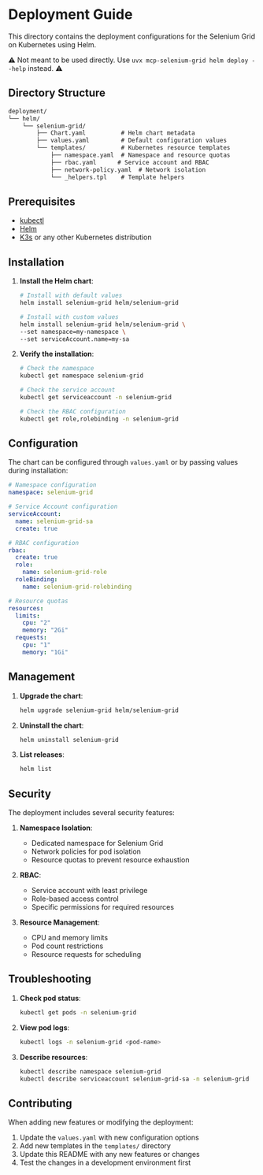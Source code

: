 # Deployment Guide

This directory contains the deployment configurations for the Selenium Grid on Kubernetes using Helm.

⚠️ Not meant to be used directly. Use `uvx mcp-selenium-grid helm deploy --help` instead. ⚠️

## Directory Structure

```txt
deployment/
└── helm/
    └── selenium-grid/
        ├── Chart.yaml          # Helm chart metadata
        ├── values.yaml         # Default configuration values
        └── templates/          # Kubernetes resource templates
            ├── namespace.yaml  # Namespace and resource quotas
            ├── rbac.yaml      # Service account and RBAC
            ├── network-policy.yaml  # Network isolation
            └── _helpers.tpl    # Template helpers
```

## Prerequisites

- [kubectl](https://kubernetes.io/docs/tasks/tools/)
- [Helm](https://helm.sh/docs/intro/install/)
- [K3s](https://k3s.io/) or any other Kubernetes distribution

## Installation

1. **Install the Helm chart**:

    ```bash
    # Install with default values
    helm install selenium-grid helm/selenium-grid

    # Install with custom values
    helm install selenium-grid helm/selenium-grid \
    --set namespace=my-namespace \
    --set serviceAccount.name=my-sa
    ```

2. **Verify the installation**:

    ```bash
    # Check the namespace
    kubectl get namespace selenium-grid

    # Check the service account
    kubectl get serviceaccount -n selenium-grid

    # Check the RBAC configuration
    kubectl get role,rolebinding -n selenium-grid
    ```

## Configuration

The chart can be configured through `values.yaml` or by passing values during installation:

```yaml
# Namespace configuration
namespace: selenium-grid

# Service Account configuration
serviceAccount:
  name: selenium-grid-sa
  create: true

# RBAC configuration
rbac:
  create: true
  role:
    name: selenium-grid-role
  roleBinding:
    name: selenium-grid-rolebinding

# Resource quotas
resources:
  limits:
    cpu: "2"
    memory: "2Gi"
  requests:
    cpu: "1"
    memory: "1Gi"
```

## Management

1. **Upgrade the chart**:

    ```bash
    helm upgrade selenium-grid helm/selenium-grid
    ```

2. **Uninstall the chart**:

    ```bash
    helm uninstall selenium-grid
    ```

3. **List releases**:

    ```bash
    helm list
    ```

## Security

The deployment includes several security features:

1. **Namespace Isolation**:
   - Dedicated namespace for Selenium Grid
   - Network policies for pod isolation
   - Resource quotas to prevent resource exhaustion

2. **RBAC**:
   - Service account with least privilege
   - Role-based access control
   - Specific permissions for required resources

3. **Resource Management**:
   - CPU and memory limits
   - Pod count restrictions
   - Resource requests for scheduling

## Troubleshooting

1. **Check pod status**:

    ```bash
    kubectl get pods -n selenium-grid
    ```

2. **View pod logs**:

    ```bash
    kubectl logs -n selenium-grid <pod-name>
    ```

3. **Describe resources**:

    ```bash
    kubectl describe namespace selenium-grid
    kubectl describe serviceaccount selenium-grid-sa -n selenium-grid
    ```

## Contributing

When adding new features or modifying the deployment:

1. Update the `values.yaml` with new configuration options
2. Add new templates in the `templates/` directory
3. Update this README with any new features or changes
4. Test the changes in a development environment first
